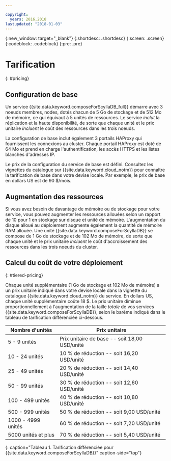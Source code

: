 ```yaml
---

copyright:
  years: 2016,2018
lastupdated: "2018-01-03"
---
```


{:new_window: target="_blank"}
{:shortdesc: .shortdesc}
{:screen: .screen}
{:codeblock: .codeblock}
{:pre: .pre}

# Tarification
{: #pricing}

## Configuration de base

Un service {{site.data.keyword.composeForScyllaDB_full}} démarre avec 3 noeuds membres, nodes, dotés chacun de 5 Go de stockage et de 512 Mo de mémoire, ce qui équivaut à 5 unités de ressources. Le service _inclut_ la réplication et la haute disponibilité, de sorte que chaque unité et le prix unitaire _incluent_ le coût des ressources dans les trois noeuds.

La configuration de base inclut également 3 portails HAProxy qui fournissent les connexions au cluster. Chaque portail HAProxy est doté de 64 Mo et prend en charge l'authentification, les accès HTTPS et les listes blanches d'adresses IP.

Le prix de la configuration du service de base est défini. Consultez les vignettes du catalogue sur {{site.data.keyword.cloud_notm}} pour connaître la tarification de base dans votre devise locale. Par exemple, le prix de base en dollars US est de 90 $/mois.

## Augmentation des ressources
Si vous avez besoin de davantage de mémoire ou de stockage pour votre service, vous pouvez augmenter les ressources allouées selon un rapport de 10 pour 1 en stockage sur disque et unité de mémoire. L'augmentation du disque alloué au déploiement augmente également la quantité de mémoire RAM allouée. Une unité {{site.data.keyword.composeForScyllaDB}} se compose de 1 Go de stockage et de 102 Mo de mémoire, de sorte que chaque unité et le prix unitaire _incluent_ le coût d'accroissement des ressources dans les trois noeuds du cluster.

## Calcul du coût de votre déploiement
{: #tiered-pricing}

Chaque unité supplémentaire (1 Go de stockage et 102 Mo de mémoire) a un prix unitaire indiqué dans votre devise locale dans la vignette du catalogue {{site.data.keyword.cloud_notm}} du service. En dollars US, chaque unité supplémentaire coûte 18 $. Le prix unitaire diminue proportionnellement à l'augmentation de la taille _totale_ de vos services {{site.data.keyword.composeForScyllaDB}}, selon le barème indiqué dans le tableau de tarification différenciée ci-dessous.

Nombre d'unités|Prix unitaire
----------|-----------
5 - 9 unités|Prix unitaire de base -- soit 18,00 USD/unité
10 - 24 unités|10 % de réduction -- soit 16,20 USD/unité
25 - 49 unités|20 % de réduction -- soit 14,40 USD/unité
50 - 99 unités|30 % de réduction -- soit 12,60 USD/unité
100 - 499 unités|40 % de réduction -- soit 10,80 USD/unité
500 - 999 unités|50 % de réduction -- soit 9,00 USD/unité
1000 - 4999 unités|60 % de réduction -- soit 7,20 USD/unité
5000 unités et plus|70 % de réduction -- soit 5,40 USD/unité
{: caption="Tableau 1. Tarification différenciée pour {{site.data.keyword.composeForScyllaDB}}" caption-side="top"}
